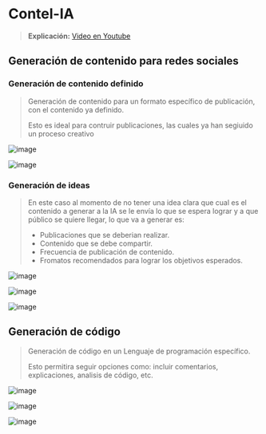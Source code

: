 # Contel-IA

> **Explicación:** [Video en Youtube](https://youtu.be/8U6Aq0JrdHE)

## Generación de contenido para redes sociales

### Generación de contenido definido

> Generación de contenido para un formato específico de publicación, con el contenido ya definido.
>
> Esto es ideal para contruir publicaciones, las cuales ya han segiuido un proceso creativo

![image](https://github.com/user-attachments/assets/9574b32d-1854-4416-ae27-e995648ba685)

![image](https://github.com/user-attachments/assets/3130dbe5-99fb-4e4c-a222-381d11a610d4)


### Generación de ideas

> En este caso al momento de no tener una idea clara que cual es el contenido a generar a la IA se le envía lo que se espera lograr y a que público se quiere llegar, lo que va a generar es:
>
> * Publicaciones que se deberian realizar.
> * Contenido que se debe compartir.
> * Frecuencia de publicación de contenido.
> * Fromatos recomendados para lograr los objetivos esperados.

![image](https://github.com/user-attachments/assets/88eb6e02-1835-4df1-a9aa-96a118c5fa4e)

![image](https://github.com/user-attachments/assets/c00685b4-55cd-48f2-99d0-0a3ead1e15bf)

![image](https://github.com/user-attachments/assets/cb18006f-5e04-43c1-a661-6625a80ab207)


## Generación de código

> Generación de código en un Lenguaje de programación específico.
>
> Esto permitira seguir opciones como: incluir comentarios, explicaciones, analisis de código, etc.

![image](https://github.com/user-attachments/assets/61b67273-b58e-46c8-af80-7df3c7a277f9)

![image](https://github.com/user-attachments/assets/a00a2f2a-1a41-44c8-aeb9-79fbff515607)

![image](https://github.com/user-attachments/assets/a270a746-e1ad-4db5-b745-8949f0726376)

